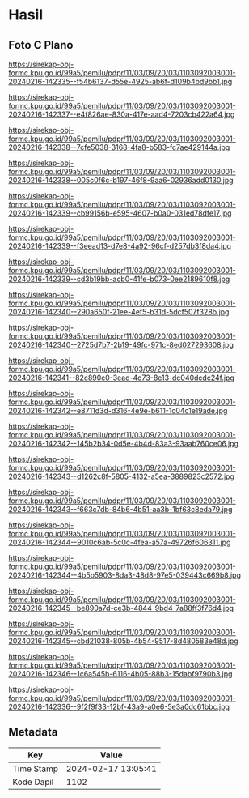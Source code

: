 # Hasil

## Foto C Plano

https://sirekap-obj-formc.kpu.go.id/99a5/pemilu/pdpr/11/03/09/20/03/1103092003001-20240216-142335--f54b6137-d55e-4925-ab6f-d109b4bd9bb1.jpg

https://sirekap-obj-formc.kpu.go.id/99a5/pemilu/pdpr/11/03/09/20/03/1103092003001-20240216-142337--e4f826ae-830a-417e-aad4-7203cb422a64.jpg

https://sirekap-obj-formc.kpu.go.id/99a5/pemilu/pdpr/11/03/09/20/03/1103092003001-20240216-142338--7cfe5038-3168-4fa8-b583-fc7ae429144a.jpg

https://sirekap-obj-formc.kpu.go.id/99a5/pemilu/pdpr/11/03/09/20/03/1103092003001-20240216-142338--005c0f6c-b197-46f8-9aa6-02936add0130.jpg

https://sirekap-obj-formc.kpu.go.id/99a5/pemilu/pdpr/11/03/09/20/03/1103092003001-20240216-142339--cb99156b-e595-4607-b0a0-031ed78dfe17.jpg

https://sirekap-obj-formc.kpu.go.id/99a5/pemilu/pdpr/11/03/09/20/03/1103092003001-20240216-142339--f3eead13-d7e8-4a92-96cf-d257db3f8da4.jpg

https://sirekap-obj-formc.kpu.go.id/99a5/pemilu/pdpr/11/03/09/20/03/1103092003001-20240216-142339--cd3b19bb-acb0-41fe-b073-0ee2189610f8.jpg

https://sirekap-obj-formc.kpu.go.id/99a5/pemilu/pdpr/11/03/09/20/03/1103092003001-20240216-142340--290a650f-21ee-4ef5-b31d-5dcf507f328b.jpg

https://sirekap-obj-formc.kpu.go.id/99a5/pemilu/pdpr/11/03/09/20/03/1103092003001-20240216-142340--2725d7b7-2b19-49fc-971c-8ed027293608.jpg

https://sirekap-obj-formc.kpu.go.id/99a5/pemilu/pdpr/11/03/09/20/03/1103092003001-20240216-142341--82c890c0-3ead-4d73-8e13-dc040dcdc24f.jpg

https://sirekap-obj-formc.kpu.go.id/99a5/pemilu/pdpr/11/03/09/20/03/1103092003001-20240216-142342--e8711d3d-d316-4e9e-b611-1c04c1e19ade.jpg

https://sirekap-obj-formc.kpu.go.id/99a5/pemilu/pdpr/11/03/09/20/03/1103092003001-20240216-142342--145b2b34-0d5e-4b4d-83a3-93aab760ce06.jpg

https://sirekap-obj-formc.kpu.go.id/99a5/pemilu/pdpr/11/03/09/20/03/1103092003001-20240216-142343--d1262c8f-5805-4132-a5ea-3889823c2572.jpg

https://sirekap-obj-formc.kpu.go.id/99a5/pemilu/pdpr/11/03/09/20/03/1103092003001-20240216-142343--f663c7db-84b6-4b51-aa3b-1bf63c8eda79.jpg

https://sirekap-obj-formc.kpu.go.id/99a5/pemilu/pdpr/11/03/09/20/03/1103092003001-20240216-142344--9010c6ab-5c0c-4fea-a57a-49726f606311.jpg

https://sirekap-obj-formc.kpu.go.id/99a5/pemilu/pdpr/11/03/09/20/03/1103092003001-20240216-142344--4b5b5903-8da3-48d8-97e5-039443c669b8.jpg

https://sirekap-obj-formc.kpu.go.id/99a5/pemilu/pdpr/11/03/09/20/03/1103092003001-20240216-142345--be890a7d-ce3b-4844-9bd4-7a88ff3f76d4.jpg

https://sirekap-obj-formc.kpu.go.id/99a5/pemilu/pdpr/11/03/09/20/03/1103092003001-20240216-142345--cbd21038-805b-4b54-9517-8d480583e48d.jpg

https://sirekap-obj-formc.kpu.go.id/99a5/pemilu/pdpr/11/03/09/20/03/1103092003001-20240216-142346--1c6a545b-6116-4b05-88b3-15dabf9790b3.jpg

https://sirekap-obj-formc.kpu.go.id/99a5/pemilu/pdpr/11/03/09/20/03/1103092003001-20240216-142336--9f2f9f33-12bf-43a9-a0e6-5e3a0dc61bbc.jpg


## Metadata

| Key        | Value               |
| ---------- | ------------------- |
| Time Stamp | 2024-02-17 13:05:41 |
| Kode Dapil | 1102                |



